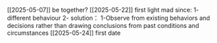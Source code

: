 [[2025-05-07]] be together? 
[[2025-05-22]] first light mad since: 
1- different behaviour  2- 
solution： 1-Observe from existing behaviors and decisions rather than drawing conclusions from past conditions and circumstances
[[2025-05-24]] first date
